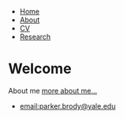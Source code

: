 <html>
	<head>
		<!-- link to main stylesheet -->
		<link rel="stylesheet" type="text/css" href="/css/main.css">
	</head>
	<body>
		<nav>
    		<ul>
        		<li><a href="/">Home</a></li>
	        	<li><a href="/about">About</a></li>
        		<li><a href="/cv">CV</a></li>
        		<li><a href="/blog">Research</a></li>
    		</ul>
		</nav>
		<div class="container">
    		<div class="blurb">
        		<h1> Welcome </h1>
				<p> About me <a href="/about">more about me...</a></p>
    		</div><!-- /.blurb -->
		</div><!-- /.container -->
		<footer>
    		<ul>
        		<li><a href="mailto:parker.brody@yale.edu">email:parker.brody@yale.edu</a></li>
        		<!-- <li><a href="https://github.com/hankquinlan">github.com/hankquinlan</a></li> -->
			</ul>
		</footer>
	</body>
</html>
